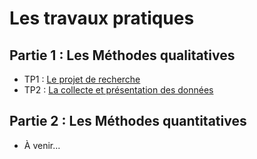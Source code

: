 # Les travaux pratiques

## Partie 1 : Les Méthodes qualitatives

- TP1 : [Le projet de recherche](tp_01_projet)
- TP2 : [La collecte et présentation des données](tp_02_données)

## Partie 2 : Les Méthodes quantitatives

- À venir...
